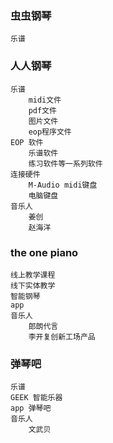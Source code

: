 ### 虫虫钢琴
    乐谱

### 人人钢琴
    乐谱
        midi文件
        pdf文件
        图片文件
        eop程序文件
    EOP 软件
        乐谱软件
        练习软件等一系列软件
    连接硬件
        M-Audio midi键盘
        电脑键盘
    音乐人
        姜创
        赵海洋

### the one piano
    线上教学课程
    线下实体教学
    智能钢琴
    app
    音乐人
        郎朗代言
        李开复创新工场产品
        
### 弹琴吧
    乐谱
    GEEK 智能乐器
    app 弹琴吧
    音乐人
        文武贝
    


